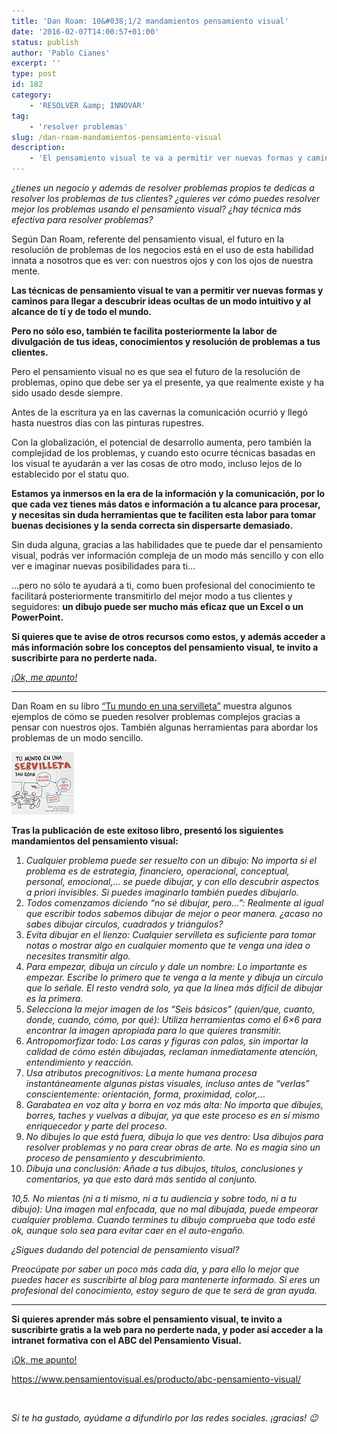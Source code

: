 ```yaml
---
title: 'Dan Roam: 10&#038;1/2 mandamientos pensamiento visual'
date: '2016-02-07T14:00:57+01:00'
status: publish
author: 'Pablo Cianes'
excerpt: ''
type: post
id: 182
category:
    - 'RESOLVER &amp; INNOVAR'
tag:
    - 'resolver problemas'
slug: /dan-roam-mandamientos-pensamiento-visual
description:
    - 'El pensamiento visual te va a permitir ver nuevas formas y caminos para llegar a descubrir ideas ocultas de un modo intuitivo y al alcance de todo el mundo.'
---
```

*¿tienes un negocio y además de resolver problemas propios te dedicas a resolver los problemas de tus clientes? ¿quieres ver cómo puedes resolver mejor los problemas usando el pensamiento visual? ¿hay técnica más efectiva para resolver problemas?*

Según Dan Roam, referente del pensamiento visual, el futuro en la resolución de problemas de los negocios está en el uso de esta habilidad innata a nosotros que es ver: con nuestros ojos y con los ojos de nuestra mente.

**Las técnicas de pensamiento visual te van a permitir ver nuevas formas y caminos para llegar a descubrir ideas ocultas de un modo intuitivo y al alcance de tí y de todo el mundo.**

**Pero no sólo eso, también te facilita posteriormente la labor de divulgación de tus ideas, conocimientos y resolución de problemas a tus clientes.**

Pero el pensamiento visual no es que sea el futuro de la resolución de problemas, opino que debe ser ya el presente, ya que realmente existe y ha sido usado desde siempre.

Antes de la escritura ya en las cavernas la comunicación ocurrió y llegó hasta nuestros días con las pinturas rupestres.

Con la globalización, el potencial de desarrollo aumenta, pero también la complejidad de los problemas, y cuando esto ocurre técnicas basadas en los visual te ayudarán a ver las cosas de otro modo, incluso lejos de lo establecido por el statu quo.

**Estamos ya inmersos en la era de la información y la comunicación, por lo que cada vez tienes más datos e información a tu alcance para procesar, y necesitas sin duda herramientas que te faciliten esta labor para tomar buenas decisiones y la senda correcta sin dispersarte demasiado.**

Sin duda alguna, gracias a las habilidades que te puede dar el pensamiento visual, podrás ver información compleja de un modo más sencillo y con ello ver e imaginar nuevas posibilidades para ti…

…pero no sólo te ayudará a ti, como buen profesional del conocimiento te facilitará posteriormente transmitirlo del mejor modo a tus clientes y seguidores: **un dibujo puede ser mucho más eficaz que un Excel o un PowerPoint.**

**Si quieres que te avise de otros recursos como estos, y además acceder a más información sobre los conceptos del pensamiento visual, te invito a suscribirte para no perderte nada.**

[*¡Ok, me apunto!*](https://www.pensamientovisual.es/suscripcion/)

- - - - - -

Dan Roam en su libro [“Tu mundo en una servilleta”](http://www.amazon.es/gp/product/8498750628/ref=as_li_ss_tl?ie=UTF8&camp=3626&creative=24822&creativeASIN=8498750628&linkCode=as2&tag=informate-21) muestra algunos ejemplos de cómo se pueden resolver problemas complejos gracias a pensar con nuestros ojos. También algunas herramientas para abordar los problemas de un modo sencillo.

[![Dan Roam Servilleta](../uploads/2016/02/Dan-Roam-Servilleta-peque.jpg)](http://www.amazon.es/gp/product/8498750628/ref=as_li_ss_tl?ie=UTF8&camp=3626&creative=24822&creativeASIN=8498750628&linkCode=as2&tag=informate-21)

**Tras la publicación de este exitoso libro, presentó los siguientes mandamientos del pensamiento visual:**

1. *Cualquier problema puede ser resuelto con un dibujo: No importa si el problema es de estrategia, financiero, operacional, conceptual, personal, emocional,… se puede dibujar, y con ello descubrir aspectos a priori invisibles. Si puedes imaginarlo también puedes dibujarlo.*
2. *Todos comenzamos diciendo “no sé dibujar, pero…”: Realmente al igual que escribir todos sabemos dibujar de mejor o peor manera. ¿acaso no sabes dibujar circulos, cuadrados y triángulos?*
3. *Evita dibujar en el lienzo: Cualquier servilleta es suficiente para tomar notas o mostrar algo en cualquier momento que te venga una idea o necesites transmitir algo.*
4. *Para empezar, dibuja un círculo y dale un nombre: Lo importante es empezar. Escribe lo primero que te venga a la mente y dibuja un círculo que lo señale. El resto vendrá solo, ya que la línea más difícil de dibujar es la primera.*
5. *Selecciona la mejor imagen de los “Seis básicos” (quien/que, cuanto, donde, cuando, cómo, por qué): Utiliza herramientas como el 6×6 para encontrar la imagen apropiada para lo que quieres transmitir.*
6. *Antropomorfizar todo: Las caras y figuras con palos, sin importar la calidad de cómo estén dibujadas, reclaman inmediatamente atención, entendimiento y reacción.*
7. *Usa atributos precognitivos: La mente humana procesa instantáneamente algunas pistas visuales, incluso antes de “verlas” conscientemente: orientación, forma, proximidad, color,…*
8. *Garabatea en voz alta y borra en voz más alta: No importa que dibujes, borres, taches y vuelvas a dibujar, ya que este proceso es en sí mismo enriquecedor y parte del proceso.*
9. *No dibujes lo que está fuera, dibuja lo que ves dentro: Usa dibujos para resolver problemas y no para crear obras de arte. No es magia sino un proceso de pensamiento y descubrimiento.*
10. *Dibuja una conclusión: Añade a tus dibujos, títulos, conclusiones y comentarios, ya que esto dará más sentido al conjunto.*

*10,5. No mientas (ni a ti mismo, ni a tu audiencia y sobre todo, ni a tu dibujo): Una imagen mal enfocada, que no mal dibujada, puede empeorar cualquier problema. Cuando termines tu dibujo comprueba que todo esté ok, aunque solo sea para evitar caer en el auto-engaño.*

*¿Sigues dudando del potencial de pensamiento visual?*

*Preocúpate por saber un poco más cada día, y para ello lo mejor que puedes hacer es suscribirte al blog para mantenerte informado. Si eres un profesional del conocimiento, estoy seguro de que te será de gran ayuda.*

- - - - - -

**Si quieres aprender más sobre el pensamiento visual, te invito a suscribirte gratis a la web para no perderte nada, y poder así acceder a la intranet formativa con el ABC del Pensamiento Visual.**

[<span style="font-weight: 400;">¡Ok, me apunto!</span>](https://www.pensamientovisual.es/suscripcion/)

<https://www.pensamientovisual.es/producto/abc-pensamiento-visual/>

<span style="color: #ffffff;">.</span>

*Si te ha gustado, ayúdame* *a difundirlo por las redes sociales. ¡gracias! 😉*